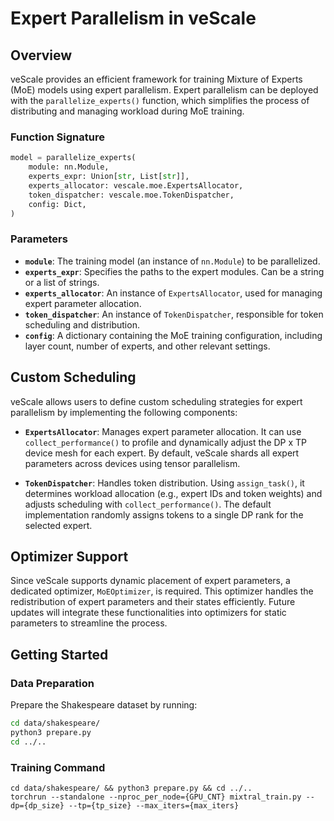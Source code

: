 # Expert Parallelism in veScale

## Overview

veScale provides an efficient framework for training Mixture of Experts (MoE) models using expert parallelism. Expert parallelism can be deployed with the `parallelize_experts()` function, which simplifies the process of distributing and managing workload during MoE training.

### Function Signature

```python
model = parallelize_experts(
    module: nn.Module,
    experts_expr: Union[str, List[str]],
    experts_allocator: vescale.moe.ExpertsAllocator,
    token_dispatcher: vescale.moe.TokenDispatcher,
    config: Dict,
)
```

### Parameters
- **`module`**: The training model (an instance of `nn.Module`) to be parallelized.
- **`experts_expr`**: Specifies the paths to the expert modules. Can be a string or a list of strings.
- **`experts_allocator`**: An instance of `ExpertsAllocator`, used for managing expert parameter allocation.
- **`token_dispatcher`**: An instance of `TokenDispatcher`, responsible for token scheduling and distribution.
- **`config`**: A dictionary containing the MoE training configuration, including layer count, number of experts, and other relevant settings.


## Custom Scheduling

veScale allows users to define custom scheduling strategies for expert parallelism by implementing the following components:

- **`ExpertsAllocator`**: Manages expert parameter allocation. It can use `collect_performance()` to profile and dynamically adjust the DP x TP device mesh for each expert. By default, veScale shards all expert parameters across devices using tensor parallelism.

- **`TokenDispatcher`**: Handles token distribution. Using `assign_task()`, it determines workload allocation (e.g., expert IDs and token weights) and adjusts scheduling with `collect_performance()`. The default implementation randomly assigns tokens to a single DP rank for the selected expert.

## Optimizer Support

Since veScale supports dynamic placement of expert parameters, a dedicated optimizer, `MoEOptimizer`, is required. This optimizer handles the redistribution of expert parameters and their states efficiently.
Future updates will integrate these functionalities into optimizers for static parameters to streamline the process.


## Getting Started

### Data Preparation
Prepare the Shakespeare dataset by running:

```bash
cd data/shakespeare/
python3 prepare.py
cd ../..
```

### Training Command

```
cd data/shakespeare/ && python3 prepare.py && cd ../..
torchrun --standalone --nproc_per_node={GPU_CNT} mixtral_train.py --dp={dp_size} --tp={tp_size} --max_iters={max_iters}
```
